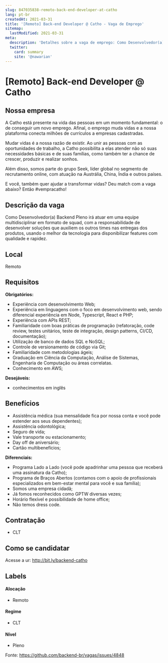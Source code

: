 ```yaml
---
slug: 847035838-remoto-back-end-developer-at-catho
lang: pt-br
createdAt: 2021-03-31
title: '[Remoto] Back-end Developer @ Catho - Vaga de Emprego'
sitemap:
  lastModified: 2021-03-31
meta:
  description: 'Detalhes sobre a vaga de emprego: Como Desenvolvedor(a) Backend Pleno irá atuar em uma equipe multidisciplinar em formato de squad, com a responsabilidade de desenvolver soluções que auxiliem os outros times nas entregas dos produtos, usando o melhor da tecnologia para disponibilizar features com qualidade e rapidez.'
  twitter:
    card: summary
    site: '@nawarian'
---
```


# [Remoto] Back-end Developer @ Catho

## Nossa empresa

A Catho está presente na vida das pessoas em um momento fundamental: o de conseguir um novo emprego. Afinal, o emprego muda vidas e a nossa plataforma conecta milhões de currículos a empresas cadastradas.

Mudar vidas é a nossa razão de existir. Ao unir as pessoas com as oportunidades de trabalho, a Catho possibilita a elas atender não só suas necessidades básicas e de suas famílias, como também ter a chance de crescer, produzir e realizar sonhos.

Além disso, somos parte do grupo Seek, líder global no segmento de recrutamento online, com atuação na Austrália, China, Índia e outros países.

E você, também quer ajudar a transformar vidas? Deu match com a vaga abaixo? Então #vempracatho!

## Descrição da vaga

Como Desenvolvedor(a) Backend Pleno irá atuar em uma equipe multidisciplinar em formato de squad, com a responsabilidade de desenvolver soluções que auxiliem os outros times nas entregas dos produtos, usando o melhor da tecnologia para disponibilizar features com qualidade e rapidez.

## Local

Remoto

## Requisitos

**Obrigatórios:**
- Experiência com desenvolvimento Web;
- Experiência em linguagens com o foco em desenvolvimento web, sendo diferencial experiência em Node, Typescript, React e PHP;
- Experiência com APIs REST;
- Familiaridade com boas práticas de programação (refatoração, code review, testes unitários, teste de integração, design patterns, CI/CD, documentação);
- Utilização de banco de dados SQL e NoSQL;
- Controle de versionamento de código via Git;
- Familiaridade com metodologias ágeis;
- Graduação em Ciência da Computação, Análise de Sistemas, Engenharia de Computação ou áreas correlatas.
- Conhecimento em AWS;

**Desejáveis:**
- conhecimentos em inglês


## Benefícios
- Assistência médica (sua mensalidade fica por nossa conta e você pode estender aos seus dependentes);
- Assistência odontológica;
- Seguro de vida;
- Vale transporte ou estacionamento;
- Day off de aniversário;
- Cartão multibenefícios;

**Diferenciais:**
- Programa Lado a Lado (você pode apadrinhar uma pessoa que receberá uma assinatura da Catho);
- Programa de Braços Abertos (contamos com o apoio de profissionais especializados em bem-estar mental para você e sua família);
- Somos uma empresa cidadã;
- Já fomos reconhecidos como GPTW diversas vezes;
- Horário flexível e possibilidade de home office;
- Não temos dress code.


## Contratação
- CLT

## Como se candidatar
Acesse a ur: http://bit.ly/backend-catho

## Labels

#### Alocação
- Remoto

#### Regime
- CLT


#### Nível
- Pleno

Fonte: https://github.com/backend-br/vagas/issues/4848
